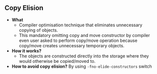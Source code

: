 ## Copy Elision
- **What** 
  - Compiler optimisation technique that eliminates unnecessary copying of objects. 
  - This mandatory omitting copy and move constructor by compiler even user asked to perform copy/move operation because copy/move creates unnecessary temporary objects.
- **How it works?**
  - The objects are constructed directly into the storage where they would otherwise be copied/moved to.
- **How to avoid copy elision?**  By using `-fno-elide-constructors` switch
